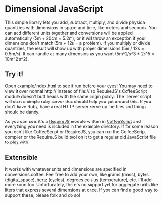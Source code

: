 Dimensional JavaScript
=====================

This simple library lets you add, subtract, multiply, and divide physical quantities with dimensions in space and time, like meters and seconds.  You can add different units together and conversions will be applied automatically (5m + 20cm = 5.2m), or it will throw an exception if your dimensions don't match (5m + 12s = a problem).  If you multiply or divide quantities, the result will show up with proper dimensions (5m / 12s = 0.5m/s).  It can handle as many dimensios as you want (5m^2/s^3 * 2s^5 = 10m^2 s^2).

Try it!
-------

Open example/index.html to see it run before your eyes!  You may need to view it over normal http:// instead of file:// so RequireJS's CoffeeScript module doesn't butt heads with the same origin policy.  The 'serve' script will start a simple ruby server that should help you get around this.  If you don't have Ruby, have a real HTTP server serve up the files and things should be dandy.

As you can see, it's a [RequireJS](http://requirejs.org/) module written in [CoffeeScript](http://jashkenas.github.com/coffee-script/) and everything you need is included in the example directory.  If for some reason you don't like CoffeeScript or RequireJS, you can run the CoffeeScript compiler or the RequireJS build tool on it to get a regular old JavaScript file to play with.

Extensible
----------

It works with whatever units and dimensions are specified in conversions.coffee.  Feel free to add your own, like grams (mass), bytes (digital_space), hertz (cycles), degrees celsius (temperature), etc.  I'll add more soon too.  Unfortunately, there's no support yet for aggregate units like liters that express several dimensions at once.  If you can find a good way to support these, please fork and do so!
